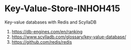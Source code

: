 # Key-Value-Store-INHOH415
Key-value databases with Redis and ScyllaDB

1. https://db-engines.com/en/ranking
2. https://www.scylladb.com/glossary/key-value-database/
3. https://github.com/redis/redis

